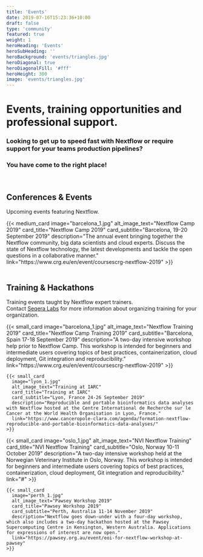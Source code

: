 ```yaml
---
title: 'Events'
date: 2019-07-16T15:23:36+10:00
draft: false
type: 'community'
featured: true
weight: 1
heroHeading: 'Events'
heroSubHeading: ''
heroBackground: 'events/triangles.jpg'
heroDiagonal: true
heroDiagonalFill: '#fff'
heroHeight: 300
image: 'events/triangles.jpg'
---
```

# Events, training opportunities and professional support.

### Looking to get up to speed fast with Nextflow or require support for your teams production pipelines? 

### You have come to the right place!

</br>

## Conferences & Events
Upcoming events featuring Nextflow.
<div class="container">
  <div class="row">
    {{< medium_card
      image="barcelona_1.jpg" 
      alt_image_text="Nextflow Camp 2019"
      card_title="Nextflow Camp 2019" 
      card_subtitle="Barcelona, 19-20 September 2019" 
      description="The annual event bringing together the Nextflow community, big data scientists and cloud experts. Discuss the state of Nextflow technology, the latest developments and tackle the open questions in a collaborative manner."
      link="https://www.crg.eu/en/event/coursescrg-nextflow-2019"
    >}}
  </div>
  </br>
</div>

## Training & Hackathons
Training events taught by Nextflow expert trainers. </br> Contact [Seqera Labs](https://www.seqera.io/#section-training) for more information about organizing training for your organization.

<div class="container">
  <div class="row">
    {{< small_card 
      image="barcelona_1.jpg" 
      alt_image_text="Nextflow Training 2019"
      card_title="Nextflow Camp Training 2019" 
      card_subtitle="Barcelona, Spain 17-18 September 2019" 
      description="A two-day intensive workshop help prior to Nextflow Camp. This workshop is intended for beginners and intermediate users covering topics of best practices, containerization, cloud deployment, Git integration and reproducibility."
      link="https://www.crg.eu/en/event/coursescrg-nextflow-2019"
    >}}

    {{< small_card
      image="lyon_1.jpg" 
      alt_image_text="Training at IARC"
      card_title="Training at IARC" 
      card_subtitle="Lyon, France 24-26 September 2019" 
      description="Reproducible and portable bioinformatics data analyses with Nextflow hosted at the Centre International de Recherche sur le Cancer at the World Health Organisation in Lyon, France."
      link="https://www.canceropole-clara.com/agenda/formation-nextflow-reproducible-and-portable-bioinformatics-data-analyses/"
    >}}
  </div>
  <div class="row">
    {{< small_card 
      image="oslo_1.jpg" 
      alt_image_text="NVI Nextflow Training"
      card_title="NVI Nextflow Training" 
      card_subtitle="Oslo, Norway 10-11 October 2019" 
      description="A two-day intensive workshop held at the Norwegian Veterinary Institute in Oslo, Norway. This workshop is intended for beginners and intermediate users covering topics of best practices, containerization, cloud deployment, Git integration and reproducibility."
      link="#"
    >}}

    {{< small_card
      image="perth_1.jpg" 
      alt_image_text="Pawsey Workshop 2019"
      card_title="Pawsey Workshop 2019" 
      card_subtitle="Perth, Australia 11-14 November 2019"
      description="Nextflow goes down-under with a four-day workshop, which also includes a two-day hackathon hosted at the Pawsey Supercomputing Centre in Kensington, Western Australia. Applications for expressions of interest are now open."
      link="https://pawsey.org.au/event/eoi-for-nextflow-workshop-at-pawsey"
    >}}
  </div>
  </br>
</div>